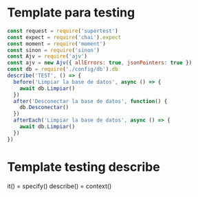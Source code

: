 # Template para testing

```js
const request = require('supertest')
const expect = require('chai').expect
const moment = require('moment')
const sinon = require('sinon')
const Ajv = require('ajv')
const ajv = new Ajv({ allErrors: true, jsonPointers: true })
const db = require('./config/db').db
describe('TEST', () => {
  before('Limpiar la base de datos', async () => {
    await db.Limpiar()
  })
  after('Desconectar la base de datos', function() {
    db.Desconectar()
  })
  afterEach('Limpiar la base de datos', async () => {
    await db.Limpiar()
  })
})
```

# Template testing describe

it() = specify()
describe() = context()
